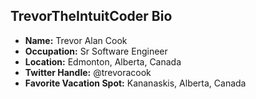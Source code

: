 ## TrevorTheIntuitCoder Bio

- **Name:** Trevor Alan Cook
- **Occupation:** Sr Software Engineer
- **Location:** Edmonton, Alberta, Canada
- **Twitter Handle:** @trevoracook
- **Favorite Vacation Spot:** Kananaskis, Alberta, Canada
